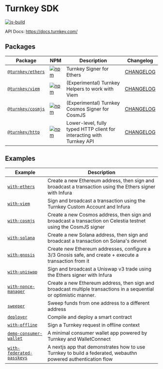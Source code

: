 # Turnkey SDK

[![js-build](https://github.com/tkhq/sdk/actions/workflows/js-build.yml/badge.svg)](https://github.com/tkhq/sdk/actions/workflows/js-build.yml)

API Docs: https://docs.turnkey.com/

## Packages

| Package                               | NPM                                                                                                                   | Description                                                           | Changelog                                  |
| ------------------------------------- | --------------------------------------------------------------------------------------------------------------------- | --------------------------------------------------------------------- | ------------------------------------------ |
| [`@turnkey/ethers`](/packages/ethers) | [![npm](https://img.shields.io/npm/v/@turnkey/ethers?color=%234C48FF)](https://www.npmjs.com/package/@turnkey/ethers) | Turnkey Signer for Ethers                                             | [CHANGELOG](/packages/ethers/CHANGELOG.md) |
| [`@turnkey/viem`](/packages/viem)     | [![npm](https://img.shields.io/npm/v/@turnkey/viem?color=%234C48FF)](https://www.npmjs.com/package/@turnkey/viem)     | (Experimental) Turnkey Helpers to work with Viem                      | [CHANGELOG](/packages/viem/CHANGELOG.md)   |
| [`@turnkey/cosmjs`](/packages/cosmjs) | [![npm](https://img.shields.io/npm/v/@turnkey/cosmjs?color=%234C48FF)](https://www.npmjs.com/package/@turnkey/cosmjs) | (Experimental) Turnkey Cosmos Signer for CosmJS                       | [CHANGELOG](/packages/cosmjs/CHANGELOG.md) |
| [`@turnkey/http`](/packages/http)     | [![npm](https://img.shields.io/npm/v/@turnkey/http?color=%234C48FF)](https://www.npmjs.com/package/@turnkey/http)     | Lower-level, fully typed HTTP client for interacting with Turnkey API | [CHANGELOG](/packages/http/CHANGELOG.md)   |

## Examples

| Example                                                                | Description                                                                                                        |
| ---------------------------------------------------------------------- | ------------------------------------------------------------------------------------------------------------------ |
| [`with-ethers`](/examples/with-ethers/)                                | Create a new Ethereum address, then sign and broadcast a transaction using the Ethers signer with Infura           |
| [`with-viem`](/examples/with-viem/)                                    | Sign and broadcast a transaction using the Turnkey Custom Account and Infura                                       |
| [`with-cosmjs`](/examples/with-cosmjs/)                                | Create a new Cosmos address, then sign and broadcast a transaction on Celestia testnet using the CosmJS signer     |
| [`with-solana`](/examples/with-solana/)                                | Create a new Solana address, then sign and broadcast a transaction on Solana's devnet                              |
| [`with-gnosis`](/examples/with-gnosis/)                                | Create new Ethereum addresses, configure a 3/3 Gnosis safe, and create + execute a transaction from it             |
| [`with-uniswap`](/examples/with-uniswap/)                              | Sign and broadcast a Uniswap v3 trade using the Ethers signer with Infura                                          |
| [`with-nonce-manager`](/examples/with-nonce-manager/)                  | Create a new Ethereum address, then sign and broadcast multiple transactions in a sequential or optimistic manner. |
| [`sweeper`](/examples/sweeper/)                                        | Sweep funds from one address to a different address                                                                |
| [`deployer`](/examples/deployer/)                                      | Compile and deploy a smart contract                                                                                |
| [`with-offline`](/examples/with-offline/)                              | Sign a Turnkey request in offline context                                                                          |
| [`demo-consumer-wallet`](https://github.com/tkhq/demo-consumer-wallet) | A minimal consumer wallet app powered by Turnkey and WalletConnect                                                 |
| [`with-federated-passkeys`](/examples/with-federated-passkeys/)        | A nextjs app that demonstrates how to use Turnkey to build a federated, webauthn powered authentication flow       |
